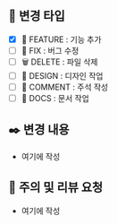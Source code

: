 ## 🧰 변경 타입
* [x] 🤹 FEATURE	: 기능 추가  
* [ ] 🔧 FIX		: 버그 수정  
* [ ] 🗑️ DELETE	: 파일 삭제  
* [ ] 🎨 DESIGN	: 디자인 작업  
* [ ] 💬 COMMENT	: 주석 작성  
* [ ] 📄 DOCS 	: 문서 작업  

## ✒️ 변경 내용
* 여기에 작성

## 📢 주의 및 리뷰 요청
* 여기에 작성
